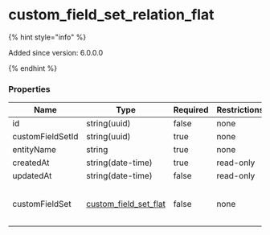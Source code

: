 
# custom_field_set_relation_flat

{% hint style="info" %}

Added since version: 6.0.0.0

{% endhint %}

### Properties

|Name|Type|Required|Restrictions|Description|
|---|---|---|---|---|
|id|string(uuid)|false|none|none|
|customFieldSetId|string(uuid)|true|none|none|
|entityName|string|true|none|none|
|createdAt|string(date-time)|true|read-only|none|
|updatedAt|string(date-time)|false|read-only|none|
|customFieldSet|[custom_field_set_flat](/schema/custom_field_set_flat)|false|none|Added since version: 6.0.0.0|
